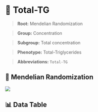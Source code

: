 # 🧪 Total-TG

> **Root:** Mendelian Randomization

> **Group:** Concentration  

> **Subgroup:** Total concentration

> **Phenotype:** Total-Triglycerides  

> **Abbreviations:** `Total-TG`

## 🧬 Mendelian Randomization  

<img src="/MR/Figures/Inverse/TotalhengxianTG.png"/>


## 📊 Data Table


<CsvTableMRI src="/MR/Data/Inverse/TotalhengxianTG.csv"/>
